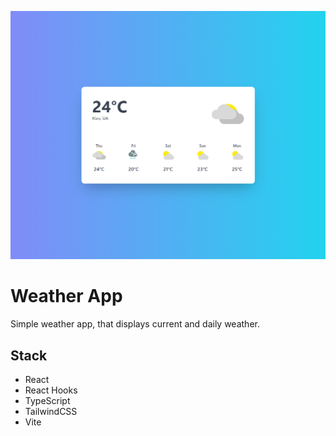 ![Alt Text](./src/assets/screen.png)

# Weather App

Simple weather app, that displays current and daily weather.

## Stack

- React
- React Hooks
- TypeScript
- TailwindCSS
- Vite
